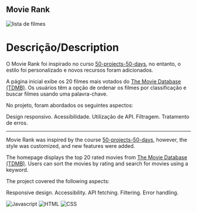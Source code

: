 ## Movie Rank

![lista de filmes](https://github.com/bruhGrassi/movie-rank/assets/87210532/3fe68ccc-3777-4eff-ba9f-f717060cf0fc)

# Descrição/Description

O Movie Rank foi inspirado no curso [50-projects-50-days](https://www.udemy.com/course/50-projects-50-days/), no entanto, o estilo foi personalizado e novos recursos foram adicionados.

A página inicial exibe os 20 filmes mais votados do [The Movie Database (TDMB)](https://www.themoviedb.org/). Os usuários têm a opção de ordenar os filmes por classificação e buscar filmes usando uma palavra-chave.

No projeto, foram abordados os seguintes aspectos:

Design responsivo.
Acessibilidade.
Utilização de API.
Filtragem.
Tratamento de erros.

-----------------------------------------------------------------------------------------------------------------------------------------
Movie Rank was inspired by the course [50-projects-50-days](https://www.udemy.com/course/50-projects-50-days/), however, the style was customized, and new features were added.

The homepage displays the top 20 rated movies from [The Movie Database (TDMB)](https://www.themoviedb.org/). Users can sort the movies by rating and search for movies using a keyword.

The project covered the following aspects:

Responsive design.
Accessibility.
API fetching.
Filtering.
Error handling.

![Javascript](https://img.shields.io/badge/JavaScript-F7DF1E?style=for-the-badge&logo=javascript&logoColor=black)
![HTML](https://img.shields.io/badge/HTML5-E34F26?style=for-the-badge&logo=html5&logoColor=white)
![CSS](https://img.shields.io/badge/CSS3-1572B6?style=for-the-badge&logo=css3&logoColor=white)
